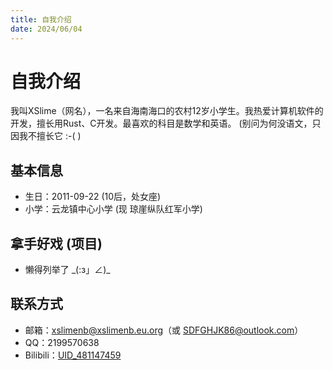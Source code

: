 ```yaml
---
title: 自我介绍
date: 2024/06/04
---
```

# 自我介绍

我叫XSlime（网名），一名来自海南海口的农村12岁小学生。我热爱计算机软件的开发，擅长用Rust、C开发。最喜欢的科目是数学和英语。 (别问为何没语文，只因我不擅长它 :-( )

## 基本信息

- 生日：2011-09-22 (10后，处女座)
- 小学：云龙镇中心小学 (现 琼崖纵队红军小学)

## 拿手好戏 (项目)

- 懒得列举了 \_(:з」∠)\_

## 联系方式

- 邮箱：[xslimenb@xslimenb.eu.org](mailto://xslimenb@xslimenb.eu.org)（或 [SDFGHJK86@outlook.com](mailto://SDFGHJK86@outlook.com)）
- QQ：2199570638
- Bilibili：[UID_481147459](https://space.bilibili.com/481147459)